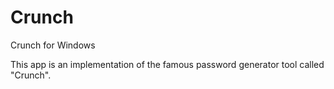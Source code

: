 # Crunch
Crunch for Windows


This app is an implementation of the famous password generator tool called "Crunch". 
